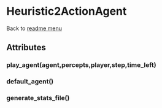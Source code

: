# Heuristic2ActionAgent
Back to [readme menu](../readme.md)

## Attributes
### play_agent(agent,percepts,player,step,time_left)
### default_agent()
### generate_stats_file()

